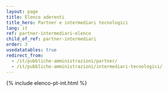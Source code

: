 ```yaml
---
layout: page
title: Elenco aderenti
title_hero: Partner e intermediari tecnologici
lang: it
ref: partner-intermediari-elenco
child_of_ref: partner-intermediari
order: 3
usedatatables: true
redirect_from:
  - /it/pubbliche-amministrazioni/partner/
  - /it/pubbliche-amministrazioni/intermediari-tecnologici/
---
```


{% include elenco-pt-int.html %}
